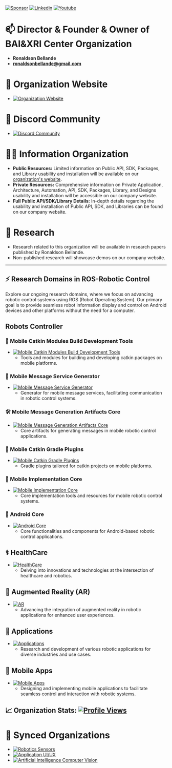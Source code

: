 [![Sponsor](https://img.shields.io/badge/Sponsor-Application%20UI%20UX%20Research-red?style=for-the-badge&logo=github)](https://github.com/sponsors/Application-UI-UX)
[![Linkedin](https://img.shields.io/badge/Linkedin-Organization-green?style=for-the-badge)](https://www.linkedin.com/company/bellande-application-ui-ux-research-innovation-center)
[![Youtube](https://img.shields.io/badge/YouTube-Organization-white?style=for-the-badge)](https://www.youtube.com/channel/UCgsuL3k0CBiy4Rh8PihHyAA)

# 📫 Director & Founder & Owner of BAI&XRI Center Organization
- **Ronaldson Bellande**
- **ronaldsonbellande@gmail.com**

# 🧙 Organization Website
- [![Organization Website](https://img.shields.io/badge/Explore%20Our-Website-0099cc?style=for-the-badge)](https://application-ui-ux.github.io)

# 🌱 Discord Community
- [![Discord Community](https://img.shields.io/badge/Join%20Our-Discord-7289DA?logo=discord&style=for-the-badge)](https://discord.gg/9xmVPXEnSK)

# 🙋‍♀️ Information Organization
- **Public Resources:** Limited information on Public API, SDK, Packages, and Library usability and installation will be available on our [organization's website](https://application-ui-ux.github.io).
- **Private Resources:** Comprehensive information on Private Application, Architecture, Automation, API, SDK, Packages, Library, and Designs usability and installation will be accessible on our company website.
- **Full Public API/SDK/Library Details:** In-depth details regarding the usability and installation of Public API, SDK, and Libraries can be found on our company website.

# 🌈 Research
- Research related to this organization will be available in research papers published by Ronaldson Bellande.
- Non-published research will showcase demos on our company website.

--------------------------------------------------------------------------------------------------------

## ⚡ Research Domains in ROS-Robotic Control

Explore our ongoing research domains, where we focus on advancing robotic control systems using ROS (Robot Operating System). Our primary goal is to provide seamless robot information display and control on Android devices and other platforms without the need for a computer.

## Robots Controller 

### 🤖 Mobile Catkin Modules Build Development Tools
- [![Mobile Catkin Modules Build Development Tools](https://img.shields.io/badge/Mobile%20Catkin%20Modules%20Build%20Development%20Tools-Explore-0099cc?style=for-the-badge)](https://application-ui-ux.github.io/mobile_catkin_modules_build_development_tools)
  - Tools and modules for building and developing catkin packages on mobile platforms.

### 📡 Mobile Message Service Generator
- [![Mobile Message Service Generator](https://img.shields.io/badge/Mobile%20Message%20Service%20Generator-Explore-0099cc?style=for-the-badge)](https://application-ui-ux.github.io/mobile_message_service_generator)
  - Generator for mobile message services, facilitating communication in robotic control systems.

### 🛠️ Mobile Message Generation Artifacts Core
- [![Mobile Message Generation Artifacts Core](https://img.shields.io/badge/Mobile%20Message%20Generation%20Artifacts%20Core-Explore-0099cc?style=for-the-badge)](https://application-ui-ux.github.io/mobile_message_generation_artifacts_core)
  - Core artifacts for generating messages in mobile robotic control applications.

### 🧰 Mobile Catkin Gradle Plugins
- [![Mobile Catkin Gradle Plugins](https://img.shields.io/badge/Mobile%20Catkin%20Gradle%20Plugins-Explore-0099cc?style=for-the-badge)](https://application-ui-ux.github.io/mobile_catkin_gradle_plugins)
  - Gradle plugins tailored for catkin projects on mobile platforms.

### 🤖 Mobile Implementation Core
- [![Mobile Implementation Core](https://img.shields.io/badge/Mobile%20Implementation%20Core-Explore-0099cc?style=for-the-badge)](https://application-ui-ux.github.io/mobile_implementation_core)
  - Core implementation tools and resources for mobile robotic control systems.

### 📱 Android Core
- [![Android Core](https://img.shields.io/badge/Android%20Core-Explore-0099cc?style=for-the-badge)](#)
  - Core functionalities and components for Android-based robotic control applications.


## ⚕ HealthCare
- [![HealthCare](https://img.shields.io/badge/HealthCare-Explore-0099cc?style=for-the-badge)](#)
  - Delving into innovations and technologies at the intersection of healthcare and robotics.

## 🤖 Augmented Reality (AR)
- [![AR](https://img.shields.io/badge/AR-Explore-0099cc?style=for-the-badge)](#)
  - Advancing the integration of augmented reality in robotic applications for enhanced user experiences.

## 📱 Applications
- [![Applications](https://img.shields.io/badge/Applications-Explore-0099cc?style=for-the-badge)](#)
  - Research and development of various robotic applications for diverse industries and use cases.

## 📱 Mobile Apps
- [![Mobile Apps](https://img.shields.io/badge/Mobile%20Apps-Explore-0099cc?style=for-the-badge)](#)
  - Designing and implementing mobile applications to facilitate seamless control and interaction with robotic systems.


## 📈 Organization Stats: [![Profile Views](https://komarev.com/ghpvc/?username=Application-UI-UX&label=Profile+Views&color=2e8b57&style=flat)](https://github.com/Application-UI-UX)

# 🍿 Synced Organizations

- [![Robotics Sensors](https://img.shields.io/badge/Robotics%20Sensors-Explore-0099cc?style=for-the-badge)](https://github.com/Robotics-Sensors)
- [![Application UI/UX](https://img.shields.io/badge/Application%20UI%2FUX-Explore-0099cc?style=for-the-badge)](https://github.com/Application-UI-UX)
- [![Artificial Intelligence Computer Vision](https://img.shields.io/badge/Artificial%20Intelligence%20Computer%20Vision-Explore-0099cc?style=for-the-badge)](https://github.com/Artificial-Intelligence-Computer-Vision)
